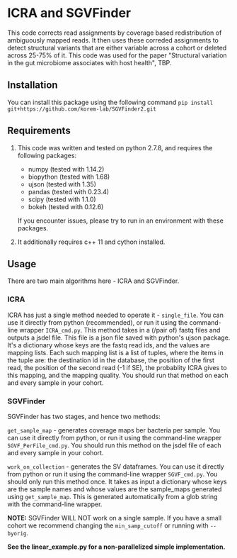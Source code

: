 # ICRA and SGVFinder

This code corrects read assignments by coverage based redistribution
of ambiguously mapped reads. It then uses these correded assignments
to detect structural variants that are either variable across a cohort
or deleted across 25-75% of it. 
This code was used for the paper "Structural variation in the gut 
microbiome associates with host health", TBP. 

## Installation 
You can install this package using the following command `pip install git+https://github.com/korem-lab/SGVFinder2.git`

## Requirements

1. This code was written and tested on python 2.7.8, and requires the following packages:
    - numpy (tested with 1.14.2)
    - biopython (tested with 1.68)
    - ujson (tested with 1.35)
    - pandas (tested with 0.23.4)
    - scipy (tested with 1.1.0)
    - bokeh (tested with 0.12.6)

    If you encounter issues, please try to run in an environment with
    these packages.
2. It additionally requires c++ 11 and cython installed.
    

## Usage

There are two main algorithms here - ICRA and SGVFinder.

### ICRA
ICRA has just a single method needed to operate it - ```single_file```. You 
can use it directly from python (recommended), or run it using the 
command-line wrapper ```ICRA_cmd.py```. This method takes in a (/pair of) 
fastq files and outputs a jsdel file. This file is a json file saved
with python's ujson package. It's a dictionary whose keys are the fastq
read ids, and the values are mapping lists. Each such mapping list is
a list of tuples, where the items in the tuple are: the destination id
in the database, the position of the first read, the position of the 
second read (-1 if SE), the probablity ICRA gives to this mapping, 
and the mapping quality.
You should run that method on each and every sample in your cohort.

### SGVFinder
SGVFinder has two stages, and hence two methods:

```get_sample_map``` - generates coverage maps ber bacteria per sample. You 
can use it directly from python, or run it using the command-line 
wrapper ```SGVF_PerFile_cmd.py```. You should run this method on the jsdel file
of each and every sample in your cohort.

```work_on_collection``` - generates the SV dataframes. You can use it
directly from python or run it using the command-line wrapper ```SGVF_cmd.py```.
You should only run this method once. It takes as input a dictionary
whose keys are the sample names and whose values are the sample_maps 
generated using ```get_sample_map```. This is generated automatically from a
glob string with the command-line wrapper.

**NOTE:** SGVFinder WILL NOT work on a single sample. If you have a small 
cohort we recommend changing the ```min_samp_cutoff``` or running with ```--byorig```.


**See the linear_example.py for a non-parallelized simple implementation.**
